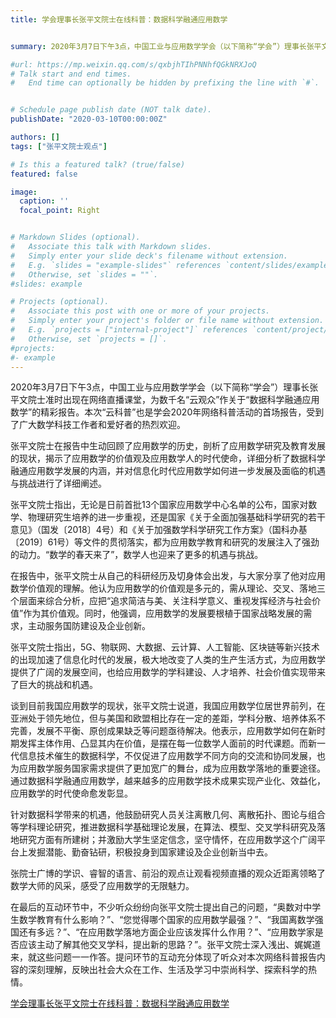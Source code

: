 ```yaml
---
title: 学会理事长张平文院士在线科普：数据科学融通应用数学


summary: 2020年3月7日下午3点，中国工业与应用数学学会（以下简称“学会”）理事长张平文院士准时出现在网络直播课堂，为数千名“云观众”作关于“数据科学融通应用数学”的精彩报告。本次“云科普”也是学会2020年网络科普活动的首场报告，受到了广大数学科技工作者和爱好者的热烈欢迎。

#url: https://mp.weixin.qq.com/s/qxbjhTIhPNNhfQGkNRXJoQ
# Talk start and end times.
#   End time can optionally be hidden by prefixing the line with `#`.


# Schedule page publish date (NOT talk date).
publishDate: "2020-03-10T00:00:00Z"

authors: []
tags: ["张平文院士观点"]

# Is this a featured talk? (true/false)
featured: false

image:
  caption: ''
  focal_point: Right


# Markdown Slides (optional).
#   Associate this talk with Markdown slides.
#   Simply enter your slide deck's filename without extension.
#   E.g. `slides = "example-slides"` references `content/slides/example-slides.md`.
#   Otherwise, set `slides = ""`.
#slides: example

# Projects (optional).
#   Associate this post with one or more of your projects.
#   Simply enter your project's folder or file name without extension.
#   E.g. `projects = ["internal-project"]` references `content/project/deep-learning/index.md`.
#   Otherwise, set `projects = []`.
#projects:
#- example
---
```

2020年3月7日下午3点，中国工业与应用数学学会（以下简称“学会”）理事长张平文院士准时出现在网络直播课堂，为数千名“云观众”作关于“数据科学融通应用数学”的精彩报告。本次“云科普”也是学会2020年网络科普活动的首场报告，受到了广大数学科技工作者和爱好者的热烈欢迎。


张平文院士在报告中生动回顾了应用数学的历史，剖析了应用数学研究及教育发展的现状，揭示了应用数学的价值观及应用数学人的时代使命，详细分析了数据科学融通应用数学发展的内涵，并对信息化时代应用数学如何进一步发展及面临的机遇与挑战进行了详细阐述。


张平文院士指出，无论是日前首批13个国家应用数学中心名单的公布，国家对数学、物理研究生培养的进一步重视，还是国家《关于全面加强基础科学研究的若干意见》（国发〔2018〕4号）和《关于加强数学科学研究工作方案》（国科办基〔2019〕61号）等文件的贯彻落实，都为应用数学教育和研究的发展注入了强劲的动力。“数学的春天来了”，数学人也迎来了更多的机遇与挑战。


在报告中，张平文院士从自己的科研经历及切身体会出发，与大家分享了他对应用数学价值观的理解。他认为应用数学的价值观是多元的，需从理论、交叉、落地三个层面来综合分析，应把“追求简洁与美、关注科学意义、重视发挥经济与社会价值”作为其价值观。同时，他强调，应用数学的发展要根植于国家战略发展的需求，主动服务国防建设及企业创新。


张平文院士指出，5G、物联网、大数据、云计算、人工智能、区块链等新兴技术的出现加速了信息化时代的发展，极大地改变了人类的生产生活方式，为应用数学提供了广阔的发展空间，也给应用数学的学科建设、人才培养、社会价值实现带来了巨大的挑战和机遇。


谈到目前我国应用数学的现状，张平文院士说道，我国应用数学位居世界前列，在亚洲处于领先地位，但与美国和欧盟相比存在一定的差距，学科分散、培养体系不完善，发展不平衡、原创成果缺乏等问题亟待解决。他表示，应用数学如何在新时期发挥主体作用、凸显其内在价值，是摆在每一位数学人面前的时代课题。而新一代信息技术催生的数据科学，不仅促进了应用数学不同方向的交流和协同发展，也为应用数学服务国家需求提供了更加宽广的舞台，成为应用数学落地的重要途径。通过数据科学融通应用数学，越来越多的应用数学技术成果实现产业化、效益化，应用数学的时代使命愈发彰显。


针对数据科学带来的机遇，他鼓励研究人员关注离散几何、离散拓扑、图论与组合等学科理论研究，推进数据科学基础理论发展，在算法、模型、交叉学科研究及落地研究方面有所建树；并激励大学生坚定信念，坚守情怀，在应用数学这个广阔平台上发掘潜能、勤奋钻研，积极投身到国家建设及企业创新当中去。


张院士广博的学识、睿智的语言、前沿的观点让观看视频直播的观众近距离领略了数学大师的风采，感受了应用数学的无限魅力。


在最后的互动环节中，不少听众纷纷向张平文院士提出自己的问题，“奥数对中学生数学教育有什么影响？”、“您觉得哪个国家的应用数学最强？”、“我国离数学强国还有多远？”、“在应用数学落地方面企业应该发挥什么作用？”、“应用数学家是否应该主动了解其他交叉学科，提出新的思路？”。张平文院士深入浅出、娓娓道来，就这些问题一一作答。提问环节的互动充分体现了听众对本次网络科普报告内容的深刻理解，反映出社会大众在工作、生活及学习中崇尚科学、探索科学的热情。

[学会理事长张平文院士在线科普：数据科学融通应用数学](https://mp.weixin.qq.com/s/qxbjhTIhPNNhfQGkNRXJoQ)